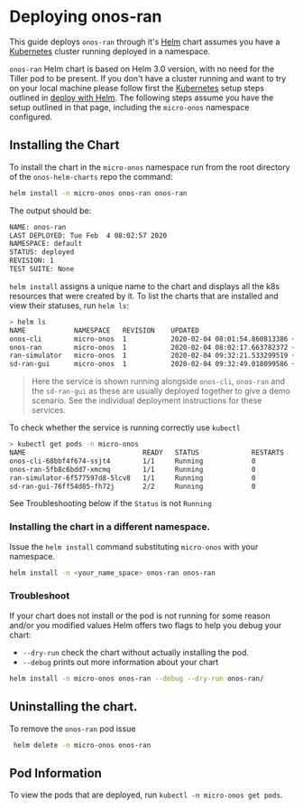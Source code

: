 # Deploying onos-ran

This guide deploys `onos-ran` through it's [Helm] chart assumes you have a
[Kubernetes] cluster running deployed in a namespace.

`onos-ran` Helm chart is based on Helm 3.0 version, with no need for the Tiller pod to be present. 
If you don't have a cluster running and want to try on your local machine please follow first 
the [Kubernetes] setup steps outlined in [deploy with Helm](https://docs.onosproject.org/developers/deploy_with_helm/).
The following steps assume you have the setup outlined in that page, including the `micro-onos` namespace configured. 

## Installing the Chart
To install the chart in the `micro-onos` namespace run from the root directory of
the `onos-helm-charts` repo the command:
```bash
helm install -n micro-onos onos-ran onos-ran
```
The output should be:
```bash
NAME: onos-ran
LAST DEPLOYED: Tue Feb  4 08:02:57 2020
NAMESPACE: default
STATUS: deployed
REVISION: 1
TEST SUITE: None
```

`helm install` assigns a unique name to the chart and displays all the k8s resources that were
created by it. To list the charts that are installed and view their statuses, run `helm ls`:

```bash
> helm ls
NAME         	NAMESPACE 	REVISION	UPDATED                                	STATUS  	CHART              	APP VERSION
onos-cli     	micro-onos	1       	2020-02-04 08:01:54.860813386 +0000 UTC	deployed	onos-cli-0.0.1     	1          
onos-ran     	micro-onos	1       	2020-02-04 08:02:17.663782372 +0000 UTC	deployed	onos-ran-0.0.1     	1          
ran-simulator	micro-onos	1       	2020-02-04 09:32:21.533299519 +0000 UTC	deployed	ran-simulator-0.0.1	1          
sd-ran-gui   	micro-onos	1       	2020-02-04 09:32:49.018099586 +0000 UTC	deployed	sd-ran-gui-0.0.1   	1  
```

> Here the service is shown running alongside `onos-cli`, `onos-ran` and the `sd-ran-gui`
> as these are usually deployed together to give a demo scenario. See the individual
> deployment instructions for these services.

To check whether the service is running correctly use `kubectl`
```bash
> kubectl get pods -n micro-onos
NAME                             READY   STATUS             RESTARTS   AGE
onos-cli-68bbf4f674-ssjt4        1/1     Running            0          18m
onos-ran-5fb8c6bdd7-xmcmq        1/1     Running            0          18m
ran-simulator-6f577597d8-5lcv8   1/1     Running            0          82s
sd-ran-gui-76ff54d85-fh72j       2/2     Running            0          54s
```

See Troubleshooting below if the `Status` is not `Running`

### Installing the chart in a different namespace.

Issue the `helm install` command substituting `micro-onos` with your namespace.
```bash
helm install -n <your_name_space> onos-ran onos-ran
```

### Troubleshoot
If your chart does not install or the pod is not running for some reason and/or you modified values Helm offers two flags to help you
debug your chart:  

* `--dry-run` check the chart without actually installing the pod. 
* `--debug` prints out more information about your chart

```bash
helm install -n micro-onos onos-ran --debug --dry-run onos-ran/
```

## Uninstalling the chart.

To remove the `onos-ran` pod issue
```bash
 helm delete -n micro-onos onos-ran
```

## Pod Information

To view the pods that are deployed, run `kubectl -n micro-onos get pods`.

[Helm]: https://helm.sh/
[Kubernetes]: https://kubernetes.io/
[kind]: https://kind.sigs.k8s.io
